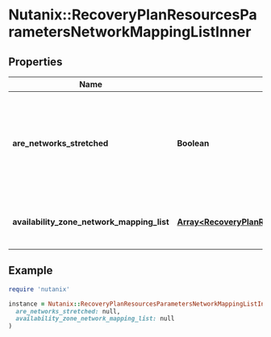 # Nutanix::RecoveryPlanResourcesParametersNetworkMappingListInner

## Properties

| Name | Type | Description | Notes |
| ---- | ---- | ----------- | ----- |
| **are_networks_stretched** | **Boolean** | Whether the networks across the Availability Zones in above mapping are stretched.  | [optional] |
| **availability_zone_network_mapping_list** | [**Array&lt;RecoveryPlanResourcesParametersNetworkMappingListInnerAvailabilityZoneNetworkMappingListInner&gt;**](RecoveryPlanResourcesParametersNetworkMappingListInnerAvailabilityZoneNetworkMappingListInner.md) | Mapping of networks across the Availability Zones.  | [optional] |

## Example

```ruby
require 'nutanix'

instance = Nutanix::RecoveryPlanResourcesParametersNetworkMappingListInner.new(
  are_networks_stretched: null,
  availability_zone_network_mapping_list: null
)
```

